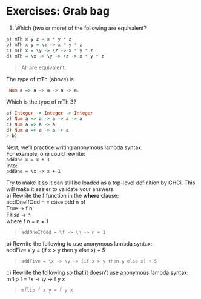 # Exercises: Grab bag

1. Which (two or more) of the following are equivalent?  

```hs   
a) mTh x y z = x * y * z  
b) mTh x y = \z -> x * y * z  
c) mTh x = \y -> \z -> x * y * z  
d) mTh = \x -> \y -> \z -> x * y * z  
``` 

> All are equivalent.  

The type of mTh (above) is 
```hs
 Num a => a -> a -> a -> a.
 ```

Which is the type of mTh 3?  
```hs
a) Integer -> Integer -> Integer  
b) Num a => a -> a -> a -> a  
c) Num a => a -> a  
d) Num a => a -> a -> a  
> b)  
```

Next, we’ll practice writing anonymous lambda syntax.  
For example, one could rewrite:  
`addOne x = x + 1`  
Into:  
`addOne = \x -> x + 1`

Try to make it so it can still be loaded as a top-level definition by GHCi. This will make it easier to validate your answers.  
a) Rewrite the f function in the **where** clause:  
addOneIfOdd n = case odd n of  
True -> f n  
False -> n  
where f n = n + 1  
> `addOneIfOdd = \f -> \n -> n + 1`  

b) Rewrite the following to use anonymous lambda syntax:  
addFive x y = (if x > y then y else x) + 5  
> `addFive = \x -> \y -> (if x > y then y else x) + 5`  

c) Rewrite the following so that it doesn’t use anonymous lambda syntax:
mflip f = \x -> \y -> f y x  
> `mflip f x y = f y x`

